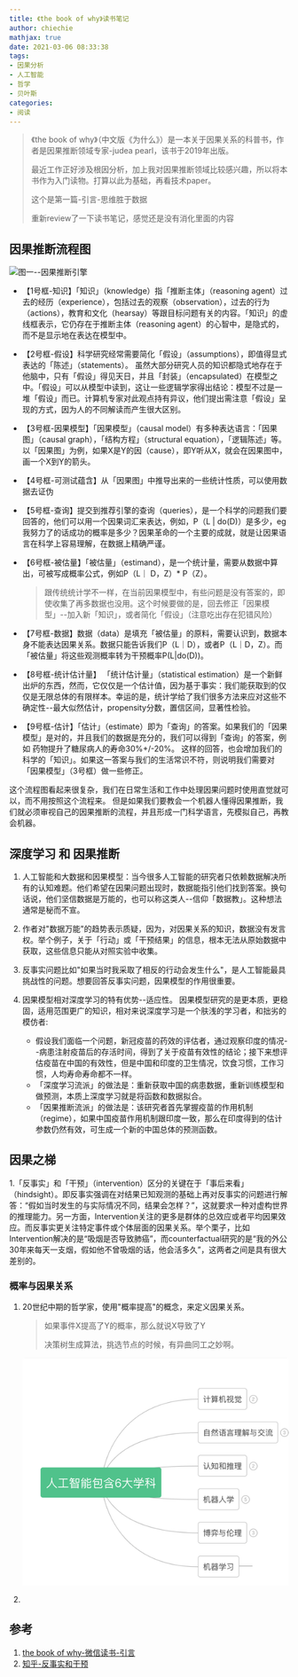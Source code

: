 ```yaml
---
title: 《the book of why》读书笔记
author: chiechie
mathjax: true
date: 2021-03-06 08:33:38
tags: 
- 因果分析
- 人工智能
- 哲学
- 贝叶斯
categories: 
- 阅读
---
```

> 《the book of why》（中文版《为什么》）是一本关于因果关系的科普书，作者是因果推断领域专家-judea pearl，该书于2019年出版。
>
> 最近工作正好涉及根因分析，加上我对因果推断领域比较感兴趣，所以将本书作为入门读物。打算以此为基础，再看技术paper。
>
> 这个是第一篇-引言-思维胜于数据
> 
> 重新review了一下读书笔记，感觉还是没有消化里面的内容


## 因果推断流程图


![图一--因果推断引擎](inference_engine.png)

- 【1号框-知识】「知识」（knowledge）指「推断主体」（reasoning agent）过去的经历（experience），包括过去的观察（observation），过去的行为（actions），教育和文化（hearsay）等跟目标问题有关的内容。「知识」的虚线框表示，它仍存在于推断主体（reasoning agent）的心智中，是隐式的，而不是显示地在表达在模型中。
- 【2号框-假设】科学研究经常需要简化「假设」（assumptions），即值得显式表达的「陈述」（statements）。
   虽然大部分研究人员的知识都隐式地存在于他脑中，只有「假设」得见天日，并且「封装」（encapsulated）在模型之中。「假设」可以从模型中读到，这让一些逻辑学家得出结论：模型不过是一堆「假设」而已。计算机专家对此观点持有异议，他们提出需注意「假设」呈现的方式，因为人的不同解读而产生很大区别。
- 【3号框-因果模型】「因果模型」（causal model）有多种表达语言：「因果图」（causal graph），「结构方程」（structural equation），「逻辑陈述」等。以「因果图」为例，如果X是Y的因（cause），即Y听从X，就会在因果图中，画一个X到Y的箭头。
- 【4号框-可测试蕴含】从「因果图」中推导出来的一些统计性质，可以使用数据去证伪
- 【5号框-查询】提交到推荐引擎的查询（queries），是一个科学的问题我们要回答的，他们可以用一个因果词汇来表达，例如，P（L | do(D)）是多少，eg我努力了的话成功的概率是多少？因果革命的一个主要的成就，就是让因果语言在科学上容易理解，在数据上精确严谨。
- 【6号框-被估量】「被估量」（estimand），是一个统计量，需要从数据中算出，可被写成概率公式，例如P（L｜ D，Z）* P（Z）。 
  > 跟传统统计学不一样，在当前因果模型中，有些问题是没有答案的，即使收集了再多数据也没用。这个时候要做的是，回去修正「因果模型」--加入新「知识」，或者简化「假设」（注意吃出存在犯错风险）

- 【7号框-数据】数据（data）是填充「被估量」的原料，需要认识到，数据本身不能表达因果关系。数据只能告诉我们P（L｜D），或者P（L｜D，Z）。而「被估量」将这些观测概率转为干预概率P(L|do(D))。

- 【8号框-统计估计量】 「统计估计量」（statistical estimation）是一个新鲜出炉的东西，然而，它仅仅是一个估计值，因为基于事实：我们能获取到的仅仅是无限总体的有限样本。幸运的是，统计学给了我们很多方法来应对这些不确定性--最大似然估计，propensity分数，置信区间，显著性检验。
   
- 【9号框-估计】「估计」（estimate）即为「查询」的答案。如果我们的「因果模型」是对的，并且我们的数据是充分的，我们可以得到「查询」的答案，例如 药物提升了糖尿病人的寿命30%+/-20%。
这样的回答，也会增加我们的科学的「知识」。如果这一答案与我们的生活常识不符，则说明我们需要对「因果模型」（3号框）做一些修正。
   
这个流程图看起来很复杂，我们在日常生活和工作中处理因果问题时使用直觉就可以，而不用按照这个流程来。
但是如果我们要教会一个机器人懂得因果推断，我们就必须审视自己的因果推断的流程，并且形成一门科学语言，先模拟自己，再教会机器。

## 深度学习 和 因果推断

1. 人工智能和大数据和因果模型：当今很多人工智能的研究者只依赖数据解决所有的认知难题。他们希望在因果问题出现时，数据能指引他们找到答案。换句话说，他们坚信数据是万能的，也可以称这类人--信仰「数据教」。这种想法通常是秘而不宣。
   
2. 作者对"数据万能"的趋势表示质疑，因为，对因果关系的知识，数据没有发言权。举个例子，关于「行动」或「干预结果」的信息，根本无法从原始数据中获取，这些信息只能从对照实验中收集。

3. 反事实问题比如"如果当时我采取了相反的行动会发生什么"，是人工智能最具挑战性的问题。想要回答反事实问题，因果模型的作用很重要。

4. 因果模型相对深度学习的特有优势--适应性。
因果模型研究的是更本质，更稳固，适用范围更广的知识，相对来说深度学习是一个肤浅的学习者，和拙劣的模仿者:
   
    - 假设我们面临一个问题，新冠疫苗的药效的评估者，通过观察印度的情况--病患注射疫苗后的存活时间，得到了关于疫苗有效性的结论；接下来想评估疫苗在中国的有效性，但是中国和印度的卫生情况，饮食习惯，工作习惯，人均寿命寿命都不一样。
    - 「深度学习流派」的做法是：重新获取中国的病患数据，重新训练模型和做预测，本质上深度学习就是将函数和数据拟合。
    - 「因果推断流派」的做法是：该研究者首先掌握疫苗的作用机制（regime），如果中国疫苗作用机制跟印度一致，那么在印度得到的估计参数仍然有效，可生成一个新的中国总体的预测函数。

## 因果之梯

1.「反事实」和「干预」（intervention）区分的关键在于「事后来看」（hindsight）。即反事实强调在对结果已知观测的基础上再对反事实的问题进行解答：“假如当时发生的与实际情况不同，结果会怎样？”，这就要求一种对虚构世界的推理能力。另一方面，Intervention关注的更多是群体的总效应或者平均因果效应。而反事实更关注特定事件或个体层面的因果关系。举个栗子，比如Intervention解决的是“吸烟是否导致肺癌”，而counterfactual研究的是“我的外公30年来每天一支烟，假如他不曾吸烟的话，他会活多久”，这两者之间是具有很大差别的。

### 概率与因果关系

1. 20世纪中期的哲学家，使用"概率提高"的概念，来定义因果关系。
   > 如果事件X提高了Y的概率，那么就说X导致了Y
   > 
   > 决策树生成算法，挑选节点的时候，有异曲同工之妙啊。
   
   ![决策树中的概率提高思想](qiantan-ai/img.png)
   
2. 

## 参考

1. [the book of why-微信读书-引言](http://bayes.cs.ucla.edu/WHY/why-intro.pdf)
2. [知乎-反事实和干预](https://zhuanlan.zhihu.com/p/269625734)
